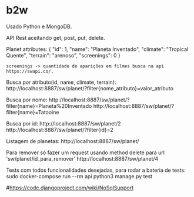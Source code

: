 # b2w

Usado Python e MongoDB.

API Rest aceitando get, post, put, delete.

Planet attributes:
    {
        "id": 1,
        "name": "Planeta Inventado",
        "climate": "Tropical Quente",
        "terrain": "arenoso",
        "screenings": 0
    }
    
    screenings -> quantidade de aparições em filmes busca na api https://swapi.co/.

Busca por atributo(id, name, climate, terrain):
http://localhost:8887/sw/planet/?filter{nome_atributo}=valor_atributo

Busca por nome:
http://localhost:8887/sw/planet/?filter{name}=Planeta%20Inventado
http://localhost:8887/sw/planet/?filter{name}=Tatooine

Busca por id:
http://localhost:8887/sw/planet/2
http://localhost:8887/sw/planet/?filter{id}=2

Listagem de planetas:
http://localhost:8887/sw/planet/

Para remover só fazer um request usando method delete para url 'sw/planet/id_para_remover'
http://localhost:8887/sw/planet/4

Tests com todos funcionalidades desejadas, para rodar a bateria de tests:
sudo docker-compose run --rm api python3 manage.py test


#https://code.djangoproject.com/wiki/NoSqlSupport

